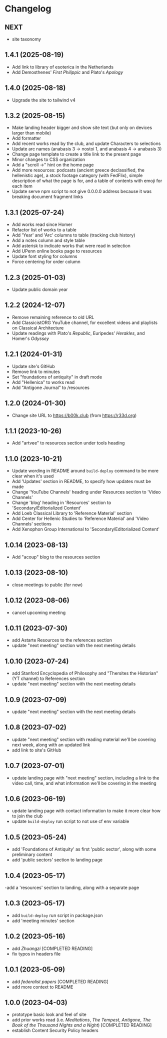 # Changelog

## NEXT

- site taxonomy

## 1.4.1 (2025-08-19)

- Add link to library of esoterica in the Netherlands
- Add Demosthenes' _First Philippic_ and Plato's _Apology_

## 1.4.0 (2025-08-18)

- Upgrade the site to tailwind v4

## 1.3.2 (2025-08-15)

- Make landing header bigger and show site text (but only on devices larger than mobile)
- Add formatter
- Add recent works read by the club, and update Characters to selections
- Update arc names (anabasis 3 -> nostoi 1, and anabasis 4 -> anabasis 3)
- Change page template to create a title link to the present page
- Minor changes to CSS organization
- Add a "scroll ->" hint on the home page
- Add more resources: podcasts (ancient greece declassified, the hellenistic age), a stock footage category (with FedFlix), simple description of what the page is for, and a table of contents with emoji for each item
- Update serve npm script to not give 0.0.0.0 address because it was breaking document fragment links

## 1.3.1 (2025-07-24)

- Add works read since Homer
- Refactor list of works to a table
- Add 'Year' and 'Arc' columns to table (tracking club history)
- Add a notes column and style table
- Add asterisk to indicate works that were read in selection
- Add UPenn online books page to resources
- Update font styling for columns
- Force centering for order column

## 1.2.3 (2025-01-03)

- Update public domain year

## 1.2.2 (2024-12-07)

- Remove remaining reference to old URL
- Add ClassicistORG YouTube channel, for excellent videos and playlists on Classical Architecture
- Update readings with Plato's _Republic_, Euripedes' _Herakles_, and Homer's _Odyssey_

## 1.2.1 (2024-01-31)

- Update site's GitHub
- Remove link to minutes
- Set "foundations of antiquity" in draft mode
- Add "Hellenica" to works read
- Add "Antigone Journal" to /resources

## 1.2.0 (2024-01-30)

- Change site URL to https://b00k.club (from https://r33d.org)

## 1.1.1 (2023-10-26)

- Add "artvee" to resources section under tools heading

## 1.1.0 (2023-10-21)

- Update wording in README around `build-deploy` command to be more clear when it's used
- Add 'Updates' section in README, to specify how updates must be made
- Change 'YouTube Channels' heading under Resources section to 'Video Channels'
- Change 'blog' heading in 'Resources' section to 'Secondary/Editorialized Content'
- Add Loeb Classical Library to 'Reference Material' section
- Add Center for Hellenic Studies to 'Reference Material' and 'Video Channels' sections
- Add Xenophon Group International to 'Secondary/Editorialized Content'

## 1.0.14 (2023-08-13)

- Add "acoup" blog to the resources section

## 1.0.13 (2023-08-10)

- close meetings to public (for now)

## 1.0.12 (2023-08-06)

- cancel upcoming meeting

## 1.0.11 (2023-07-30)

- add Astarte Resources to the references section
- update "next meeting" section with the next meeting details

## 1.0.10 (2023-07-24)

- add Stanford Encyclopedia of Philosophy and "Thersites the Historian" (YT channel) to References section
- update "next meeting" section with the next meeting details

## 1.0.9 (2023-07-09)

- update "next meeting" section with the next meeting details

## 1.0.8 (2023-07-02)

- update "next meeting" section with reading material we'll be covering next week, along with an updated link
- add link to site's GitHub

## 1.0.7 (2023-07-01)

- update landing page with "next meeting" section, including a link to the video call, time, and what information we'll be covering in the meeting

## 1.0.6 (2023-06-19)

- update landing page with contact information to make it more clear how to join the club
- update `build-deploy` run script to not use cf env variable

## 1.0.5 (2023-05-24)

- add 'Foundations of Antiquity' as first 'public sector', along with some preliminary content
- add 'public sectors' section to landing page

## 1.0.4 (2023-05-17)

-add a 'resources' section to landing, along with a separate page

## 1.0.3 (2023-05-17)

- add `build-deploy` run script in package.json
- add 'meeting minutes' section

## 1.0.2 (2023-05-16)

- add _Zhuangzi_ [COMPLETED READING]
- fix typos in headers file

## 1.0.1 (2023-05-09)

- add _federalist papers_ [COMPLETED READING]
- add more context to README

## 1.0.0 (2023-04-03)

- prototype basic look and feel of site
- add prior works read (i.e. _Meditations_, _The Tempest_, _Antigone_, _The Book of the Thousand Nights and a Night_) [COMPLETED READING]
- establish Content Security Policy headers
